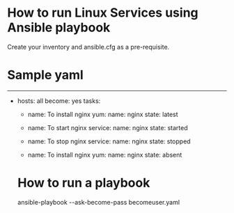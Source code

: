 How to run Linux Services using Ansible playbook
================================================

Create your inventory and ansible.cfg as a pre-requisite.

Sample yaml 
===========

---
- hosts: all
  become: yes
  tasks:
    - name: To install nginx
      yum:
        name: nginx
        state: latest

    - name: To start nginx
      service:
        name: nginx
        state: started

    - name: To stop nginx
      service:
        name: nginx
        state: stopped

    - name: To install nginx
      yum:
        name: nginx
        state: absent

  How to run a playbook
  =====================
  ansible-playbook --ask-become-pass becomeuser.yaml

